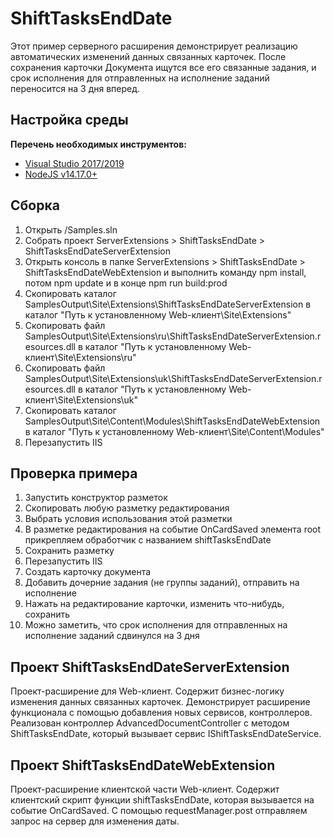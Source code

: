 ﻿# ShiftTasksEndDate

Этот пример серверного расширения демонстрирует реализацию автоматических изменений данных связанных карточек.
После сохранения карточки Документа ищутся все его связанные задания, и срок исполнения для отправленных на исполнение заданий переносится на 3 дня вперед.

## Настройка среды

**Перечень необходимых инструментов:** 
* [Visual Studio 2017/2019](https://www.visualstudio.com)
* [NodeJS v14.17.0+](https://nodejs.org/en/)

## Сборка

1. Открыть /Samples.sln
2. Собрать проект ServerExtensions > ShiftTasksEndDate > ShiftTasksEndDateServerExtension
3. Открыть консоль в папке ServerExtensions > ShiftTasksEndDate > ShiftTasksEndDateWebExtension и выполнить команду npm install, потом  npm update и в конце npm run build:prod
4. Скопировать каталог SamplesOutput\Site\Extensions\ShiftTasksEndDateServerExtension в каталог "Путь к установленному Web-клиент\Site\Extensions"
5. Скопировать файл SamplesOutput\Site\Extensions\ru\ShiftTasksEndDateServerExtension.resources.dll в каталог "Путь к установленному Web-клиент\Site\Extensions\ru"
6. Скопировать файл SamplesOutput\Site\Extensions\uk\ShiftTasksEndDateServerExtension.resources.dll в каталог "Путь к установленному Web-клиент\Site\Extensions\uk"
7. Скопировать каталог SamplesOutput\Site\Content\Modules\ShiftTasksEndDateWebExtension в каталог "Путь к установленному Web-клиент\Site\Content\Modules"
8. Перезапустить IIS

## Проверка примера

1. Запустить конструктор разметок
2. Скопировать любую разметку редактирования
3. Выбрать условия использования этой разметки
4. В разметке редактирования на событие OnCardSaved элемента root прикрепляем обработчик с названием shiftTasksEndDate 
5. Сохранить разметку
6. Перезапустить IIS
7. Создать карточку документа
8. Добавить дочерние задания (не группы заданий), отправить на исполнение
9. Нажать на редактирование карточки, изменить что-нибудь, сохранить
10. Можно заметить, что срок исполнения для отправленных на исполнение заданий сдвинулся на 3 дня


## Проект ShiftTasksEndDateServerExtension

Проект-расширение для Web-клиент. Содержит бизнес-логику изменения данных связанных карточек.
Демонстрирует расширение функционала с помощью добавления новых сервисов, контроллеров.
Реализован контроллер AdvancedDocumentController с методом ShiftTasksEndDate, который вызывает сервис IShiftTasksEndDateService.

## Проект ShiftTasksEndDateWebExtension

Проект-расширение клиентской части Web-клиент. Содержит клиентский скрипт функции shiftTasksEndDate, которая вызывается на событие OnCardSaved.
С помощью requestManager.post отправляем запрос на сервер для изменения даты.

